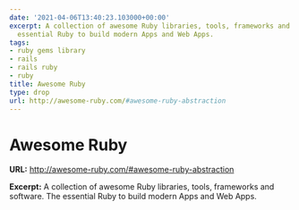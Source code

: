 ```yaml
---
date: '2021-04-06T13:40:23.103000+00:00'
excerpt: A collection of awesome Ruby libraries, tools, frameworks and software. The
  essential Ruby to build modern Apps and Web Apps.
tags:
- ruby gems library
- rails
- rails ruby
- ruby
title: Awesome Ruby
type: drop
url: http://awesome-ruby.com/#awesome-ruby-abstraction
---
```


# Awesome Ruby

**URL:** http://awesome-ruby.com/#awesome-ruby-abstraction

**Excerpt:** A collection of awesome Ruby libraries, tools, frameworks and software. The essential Ruby to build modern Apps and Web Apps.
